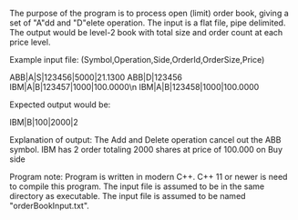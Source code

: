 The purpose of the program is to process open (limit) order book, giving a set of "A"dd and "D"elete operation. 
The input is a flat file, pipe delimited.
The output would be level-2 book with total size and order count at each price level.

Example input file:
(Symbol,Operation,Side,OrderId,OrderSize,Price)

ABB|A|S|123456|5000|21.1300
ABB|D|123456
IBM|A|B|123457|1000|100.0000\n
IBM|A|B|123458|1000|100.0000

Expected output would be:

IBM|B|100|2000|2

Explanation of output:
The Add and Delete operation cancel out the ABB symbol.
IBM has 2 order totaling 2000 shares at price of 100.000 on Buy side

Program note:
Program is written in modern C++. C++ 11 or newer is need to compile this program.
The input file is assumed to be in the same directory as executable.
The input file is assumed to be named "orderBookInput.txt".
